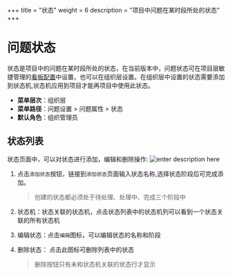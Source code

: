 +++
title = "状态"
weight = 6
description = "项目中问题在某时段所处的状态"
+++

# 问题状态

状态是项目中的问题在某时段所处的状态，在当前版本中，问题状态可在项目层敏捷管理的[看板配置](../../../../agile/sprint/manage-kanban)中设置，也可以在组织层设置。在组织层中设置的状态需要添加到状态机,状态机应用到项目才能再项目中使用此状态。

- **菜单层次**：组织层
- **菜单路径**：问题设置 > 问题属性 > 状态
- **默认角色**：组织管理员

## 状态列表
状态页面中，可以对状态进行添加，编辑和删除操作:
![enter description here](/docs/user-guide/system-configuration/issue-configuration/image/issue-state-list.png "issue-state-list")

1. 点击`添加状态`按钮，链接到`添加状态`页面输入状态名称,选择状态阶段后可完成添加。
        <blockquote class="note">
                创建的状态都必须处于待处理、处理中、完成三个阶段中
        </blockquote>

2. 状态机：状态关联的状态机，点击状态列表中的状态机列可以看到一个状态关联的所有状态机
3. 编辑状态：点击`编辑`图标，可以编辑状态的名称和阶段
4. 删除状态： 点击此图标可删除列表中的状态
        <blockquote class="note">
               删除按钮只有未和状态机关联的状态行才显示
        </blockquote>